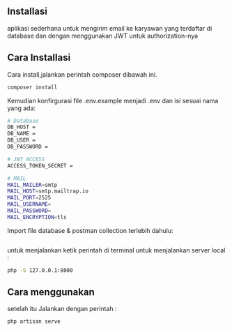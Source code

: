 

<h2>Installasi </h2>
<p>aplikasi sederhana untuk mengirim email ke karyawan yang terdaftar di database dan dengan menggunakan JWT untuk authorization-nya</p>

<h2>Cara Installasi </h2>

<p>Cara install,jalankan perintah composer dibawah ini.</p>


```sh
composer install
```


Kemudian konfirgurasi file .env.example menjadi .env dan isi sesuai nama yang ada:

```sh
# Database
DB_HOST = 
DB_NAME = 
DB_USER = 
DB_PASSWORD = 

# JWT ACCESS
ACCESS_TOKEN_SECRET = 

# MAIL 
MAIL_MAILER=smtp
MAIL_HOST=smtp.mailtrap.io
MAIL_PORT=2525
MAIL_USERNAME=
MAIL_PASSWORD=
MAIL_ENCRYPTION=tls

```
 <p>Import file database & postman collection terlebih dahulu: </p>

```

```
untuk menjalankan ketik perintah di terminal untuk menjalankan server local :
```sh
php -S 127.0.0.1:8000
```


<h2>Cara menggunakan </h2
    <p>
setelah itu Jalankan dengan perintah :
</p>

```sh
php artisan serve
```
